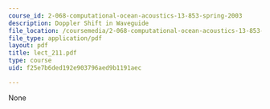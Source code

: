 ```yaml
---
course_id: 2-068-computational-ocean-acoustics-13-853-spring-2003
description: Doppler Shift in Waveguide
file_location: /coursemedia/2-068-computational-ocean-acoustics-13-853-spring-2003/f25e7b6ded192e903796aed9b1191aec_lect_211.pdf
file_type: application/pdf
layout: pdf
title: lect_211.pdf
type: course
uid: f25e7b6ded192e903796aed9b1191aec

---
```

None